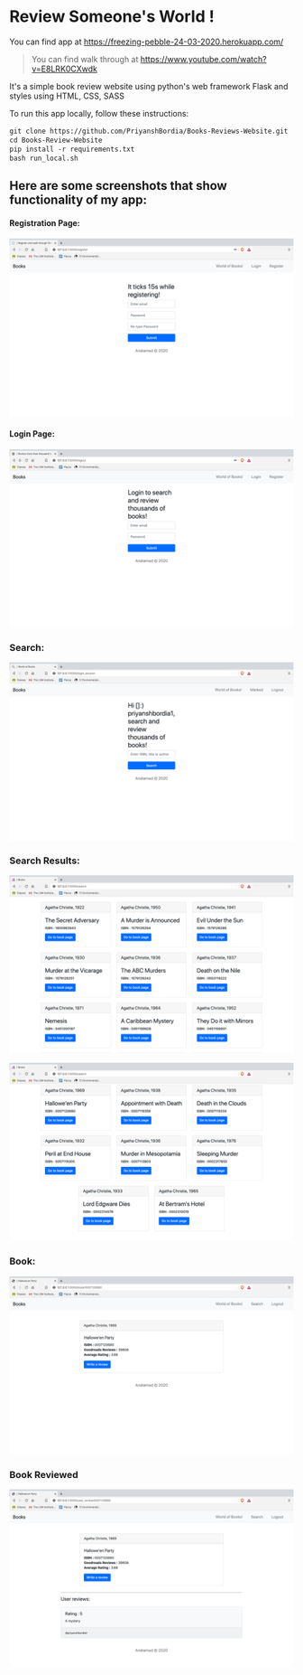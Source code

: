 # Review Someone's World !

You can find app at https://freezing-pebble-24-03-2020.herokuapp.com/
> You can find walk through at https://www.youtube.com/watch?v=E8LRK0CXwdk 

It's a simple book review website using python's web framework Flask and styles using HTML, CSS, SASS

To run this app locally, follow these instructions:
```
git clone https://github.com/PriyanshBordia/Books-Reviews-Website.git
cd Books-Review-Website
pip install -r requirements.txt
bash run_local.sh
```
## Here are some screenshots that show functionality of my app:

#### Registration Page:
![Registeration](./screenshots/register.png)

#### Login Page:
![Login](./screenshots/login.png)

### Search:
![Search](./screenshots/search.png)

### Search Results:
![books](./screenshots/books.png)

![books2](./screenshots/books2.png)

### Book:
![book](./screenshots/book.png)

### Book Reviewed
![reviewed](./screenshots/book_review.png)
